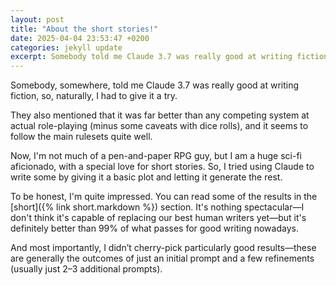 ```yaml
---
layout: post
title: "About the short stories!"
date: 2025-04-04 23:53:47 +0200
categories: jekyll update
excerpt: Somebody told me Claude 3.7 was really good at writing fiction,so, naturally, I had to try.
---
```


Somebody, somewhere, told me Claude 3.7 was really good at writing fiction, so, naturally, I had to give it a try.

They also mentioned that it was far better than any competing system at actual role-playing (minus some caveats with dice rolls), and it seems to follow the main rulesets quite well.

Now, I'm not much of a pen-and-paper RPG guy, but I am a huge sci-fi aficionado, with a special love for short stories. So, I tried using Claude to write some by giving it a basic plot and letting it generate the rest.

To be honest, I'm quite impressed. You can read some of the results in the [short]({% link short.markdown %}) section. It's nothing spectacular—I don't think it's capable of replacing our best human writers yet—but it's definitely better than 99% of what passes for good writing nowadays.

And most importantly, I didn’t cherry-pick particularly good results—these are generally the outcomes of just an initial prompt and a few refinements (usually just 2–3 additional prompts).
